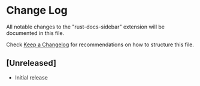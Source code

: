 # Change Log

All notable changes to the "rust-docs-sidebar" extension will be documented in this file.

Check [Keep a Changelog](http://keepachangelog.com/) for recommendations on how to structure this file.

## [Unreleased]

- Initial release